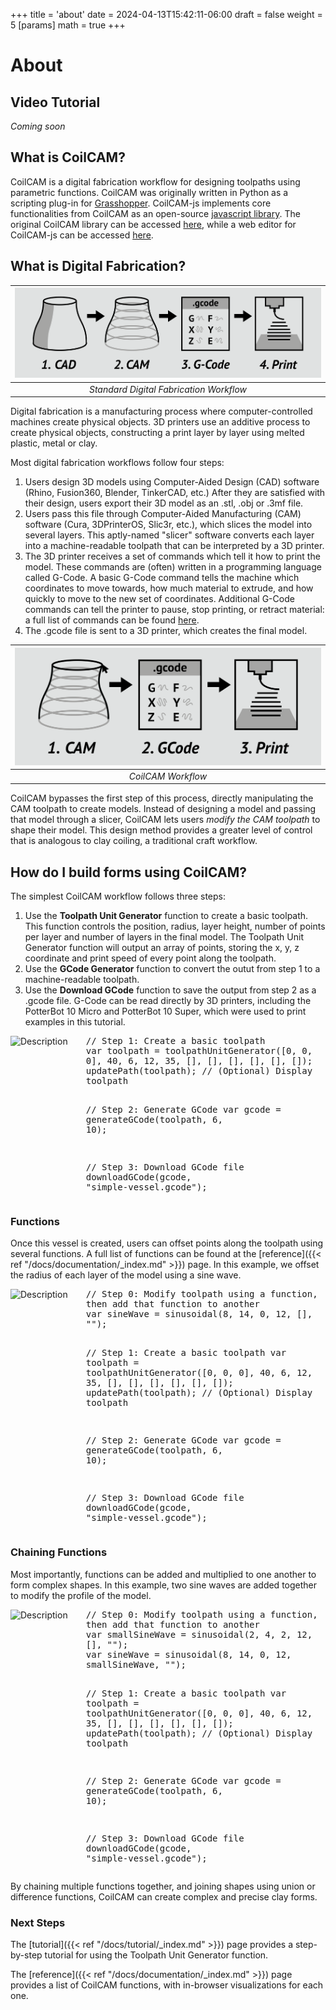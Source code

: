 +++
title = 'about'
date = 2024-04-13T15:42:11-06:00
draft = false
weight = 5
[params]
  math = true
+++


# About

## Video Tutorial
*Coming soon*

## What is CoilCAM?
CoilCAM is a digital fabrication workflow for designing toolpaths using parametric functions. CoilCAM was originally written in Python as a scripting plug-in for [Grasshopper](https://simplyrhino.co.uk/3d-modelling-software/grasshopper). CoilCAM-js implements core functionalities from CoilCAM as an open-source [javascript library](https://www.npmjs.com/package/coilcam). The original CoilCAM library can be accessed [here](https://github.com/sambourgault/coilCAM "coilCAM"), while a web editor for CoilCAM-js can be accessed [here](https://sambourgault.github.io/coilCAM-js/).

## What is Digital Fabrication?
| ![digital-fab](../../images/about/cad-cam-coilcam.png) | 
|:--:| 
| *Standard Digital Fabrication Workflow*|

Digital fabrication is a manufacturing process where computer-controlled machines create physical objects. 3D printers use an additive process to create physical objects, constructing a print layer by layer using melted plastic, metal or clay.

Most digital fabrication workflows follow four steps:
1) Users design 3D models using Computer-Aided Design (CAD) software (Rhino, Fusion360, Blender, TinkerCAD, etc.) After they are satisfied with their design, users export their 3D model as an .stl, .obj or .3mf file.
2) Users pass this file through Computer-Aided Manufacturing (CAM) software (Cura, 3DPrinterOS, Slic3r, etc.), which slices the model into several layers. This aptly-named "slicer" software converts each layer into a machine-readable toolpath that can be interpreted by a 3D printer. 
3) The 3D printer receives a set of commands which tell it how to print the model. These commands are (often) written in a programming language called G-Code. A basic G-Code command tells the machine which coordinates to move towards, how much material to extrude, and how quickly to move to the new set of coordinates. Additional G-Code commands can tell the printer to pause, stop printing, or retract material: a full list of commands can be found [here](https://marlinfw.org/meta/gcode/).
4) The .gcode file is sent to a 3D printer, which creates the final model.

| ![cam-fab](../../images/about/cam-coilcam.png) | 
|:--:| 
| *CoilCAM Workflow*|

CoilCAM bypasses the first step of this process, directly manipulating the CAM toolpath to create models. Instead of designing a model and passing that model through a slicer, CoilCAM lets users *modify the CAM toolpath* to shape their model. This design method provides a greater level of control that is analogous to clay coiling, a traditional craft workflow.

## How do I build forms using CoilCAM?
The simplest CoilCAM workflow follows three steps:
1) Use the **Toolpath Unit Generator** function to create a basic toolpath. This function controls the position, radius, layer height, number of points per layer and number of layers in the final model. The Toolpath Unit Generator function will output an array of points, storing the x, y, z coordinate and print speed of every point along the toolpath.
2) Use the **GCode Generator** function to convert the outut from step 1 to a machine-readable toolpath.
3) Use the **Download GCode** function to save the output from step 2 as a .gcode file. G-Code can be read directly by 3D printers, including the PotterBot 10 Micro and PotterBot 10 Super, which were used to print examples in this tutorial. 
<div style="display: flex; align-items: flex-start;">
  <img src="../../images/about-toolpath-1.jpg" alt="Description" style="width: 20%; margin-right: 20px;">
  <pre style="flex: 1; margin: 0; padding: 0; font-family: monospace; white-space: pre-wrap;">
// Step 1: Create a basic toolpath 
var toolpath = toolpathUnitGenerator([0, 0, 0], 40, 6, 12, 35, [], [], [], [], [], []);
updatePath(toolpath); // (Optional) Display toolpath

// Step 2: Generate GCode
var gcode = generateGCode(toolpath, 6, 10);

// Step 3: Download GCode file
downloadGCode(gcode, "simple-vessel.gcode");
  </pre>
</div>

### Functions
Once this vessel is created, users can offset points along the toolpath using several functions. A full list of functions can be found at the [reference]({{< ref "/docs/documentation/_index.md" >}}) page. In this example, we
offset the radius of each layer of the model using a sine wave.
<div style="display: flex; align-items: flex-start;">
  <img src="../../images/about-toolpath-2.jpg" alt="Description" style="width: 20%; margin-right: 20px;">
  <pre style="flex: 1; margin: 0; padding: 0; font-family: monospace; white-space: pre-wrap;">
// Step 0: Modify toolpath using a function, then add that function to another
var sineWave = sinusoidal(8, 14, 0, 12, [], "");

// Step 1: Create a basic toolpath 
var toolpath = toolpathUnitGenerator([0, 0, 0], 40, 6, 12, 35, [], [], [], [], [], []);
updatePath(toolpath); // (Optional) Display toolpath

// Step 2: Generate GCode
var gcode = generateGCode(toolpath, 6, 10);

// Step 3: Download GCode file
downloadGCode(gcode, "simple-vessel.gcode"); 
  </pre>
</div>

### Chaining Functions
Most importantly, functions can be added and multiplied to one another to form complex shapes. In this example, two sine waves are added together to modify the profile of the model.
<div style="display: flex; align-items: flex-start;">
  <img src="../../images/about-toolpath-3.jpg" alt="Description" style="width: 20%; margin-right: 20px;">
  <pre style="flex: 1; margin: 0; padding: 0; font-family: monospace; white-space: pre-wrap;">
// Step 0: Modify toolpath using a function, then add that function to another
var smallSineWave = sinusoidal(2, 4, 2, 12, [], "");
var sineWave = sinusoidal(8, 14, 0, 12, smallSineWave, "");

// Step 1: Create a basic toolpath 
var toolpath = toolpathUnitGenerator([0, 0, 0], 40, 6, 12, 35, [], [], [], [], [], []);
updatePath(toolpath); // (Optional) Display toolpath

// Step 2: Generate GCode
var gcode = generateGCode(toolpath, 6, 10);

// Step 3: Download GCode file
downloadGCode(gcode, "simple-vessel.gcode"); 
  </pre>
</div>

By chaining multiple functions together, and joining shapes using union or difference functions, CoilCAM can create complex and precise clay forms. 

### Next Steps
The [tutorial]({{< ref "/docs/tutorial/_index.md" >}}) page provides a step-by-step tutorial for using the Toolpath Unit Generator function.

The [reference]({{< ref "/docs/documentation/_index.md" >}}) page provides a list of CoilCAM functions, with in-browser visualizations for each one.






